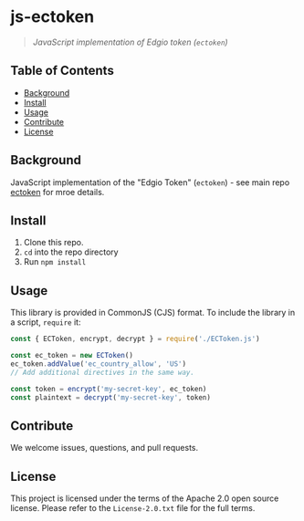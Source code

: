 # js-ectoken
> _JavaScript implementation of Edgio token (`ectoken`)_

## Table of Contents

- [Background](#background)
- [Install](#install)
- [Usage](#usage)
- [Contribute](#contribute)
- [License](#license)

## Background

JavaScript implementation of the "Edgio Token" (`ectoken`) - see main repo [ectoken](https://github.com/edgio/ectoken) for mroe details.

## Install

1. Clone this repo.
2. `cd` into the repo directory
3. Run `npm install`

## Usage

This library is provided in CommonJS (CJS) format. To include the library in a script, `require` it:
```js
const { ECToken, encrypt, decrypt } = require('./ECToken.js')

const ec_token = new ECToken()
ec_token.addValue('ec_country_allow', 'US')
// Add additional directives in the same way.

const token = encrypt('my-secret-key', ec_token)
const plaintext = decrypt('my-secret-key', token)
```

## Contribute

We welcome issues, questions, and pull requests.

## License

This project is licensed under the terms of the Apache 2.0 open source license. Please refer to the `License-2.0.txt` file for the full terms.